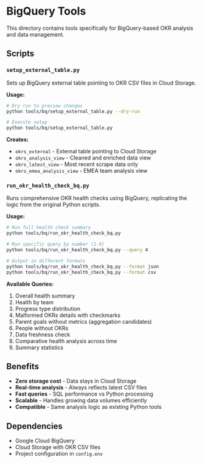 # BigQuery Tools

This directory contains tools specifically for BigQuery-based OKR analysis and data management.

## Scripts

### `setup_external_table.py`
Sets up BigQuery external table pointing to OKR CSV files in Cloud Storage.

**Usage:**
```bash
# Dry run to preview changes
python tools/bq/setup_external_table.py --dry-run

# Execute setup
python tools/bq/setup_external_table.py
```

**Creates:**
- `okrs_external` - External table pointing to Cloud Storage
- `okrs_analysis_view` - Cleaned and enriched data view
- `okrs_latest_view` - Most recent scrape data only
- `okrs_emea_analysis_view` - EMEA team analysis view

### `run_okr_health_check_bq.py`
Runs comprehensive OKR health checks using BigQuery, replicating the logic from the original Python scripts.

**Usage:**
```bash
# Run full health check summary
python tools/bq/run_okr_health_check_bq.py

# Run specific query by number (1-9)
python tools/bq/run_okr_health_check_bq.py --query 4

# Output in different formats
python tools/bq/run_okr_health_check_bq.py --format json
python tools/bq/run_okr_health_check_bq.py --format csv
```

**Available Queries:**
1. Overall health summary
2. Health by team 
3. Progress type distribution
4. Malformed OKRs details with checkmarks
5. Parent goals without metrics (aggregation candidates)
6. People without OKRs
7. Data freshness check
8. Comparative health analysis across time
9. Summary statistics

## Benefits

- **Zero storage cost** - Data stays in Cloud Storage
- **Real-time analysis** - Always reflects latest CSV files
- **Fast queries** - SQL performance vs Python processing
- **Scalable** - Handles growing data volumes efficiently
- **Compatible** - Same analysis logic as existing Python tools

## Dependencies

- Google Cloud BigQuery
- Cloud Storage with OKR CSV files
- Project configuration in `config.env` 